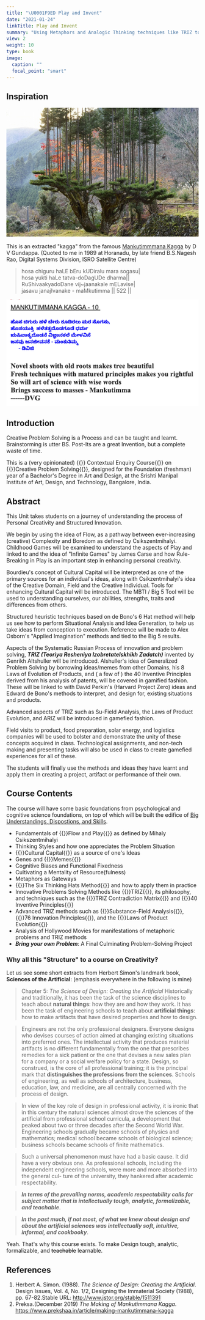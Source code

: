```yaml
---
title: "\U0001F9ED Play and Invent"
date: "2021-01-24"
linkTitle: Play and Invent
summary: "Using Metaphors and Analogic Thinking techniques like TRIZ to solve Inventive Problems"
view: 2
weight: 10
type: book
image:
  caption: ""
  focal_point: "smart"
---
```


## Inspiration

![Daisugi](featured.jpg)

This is an extracted "kagga" from the famous 
<u>[Mankutimmmana Kagga](https://translationtreasure.blogspot.com)</u>
by D V Gundappa. (Quoted to me in 1989 at Horanadu, by late friend B.S.Nagesh Rao, 
Digital Systems Division, ISRO Satellite Centre)

>hosa chiguru haLE bEru kUDiralu mara sogasu|<br>
hosa yukti haLe tatva-doDagUDe dharma||<br>
RuShivaakyadoDane vij~jaanakale mELavise|<br>
jasavu janajIvanake  - maMkutimma || 522 ||

![](kagga10.png)


## Introduction
Creative Problem Solving is a Process and can be taught and learnt.
Brainstorming is utter BS. Post-Its are a great Invention, but a 
complete waste of time.

This is a (very opinionated) {{<hl>}} Contextual Enquiry Course{{</hl>}} on {{<hl>}}Creative Problem Solving{{</hl>}}, designed for the Foundation (freshman) year of a Bachelor's Degree in Art and Design, at the Srishti Manipal Institute of Art, Design, and Technology, Bangalore, India.

## Abstract

This Unit takes students on a journey of understanding the process of 
Personal Creativity and Structured Innovation.

We begin by using the idea of Flow, as a pathway between ever-increasing 
(creative) Complexity and Boredom as defined by Csikszentmihalyi. 
Childhood Games will be examined to understand the aspects of Play and 
linked to and the idea of "Infinite Games" by James Carse and how 
Rule-Breaking in Play is an important step in enhancing personal creativity.

Bourdieu's concept of Cultural Capital will be interpreted as one of 
the primary sources for an individual's ideas, along with Csikzentmihalyi's 
idea of the Creative Domain, Field and the Creative Individual. 
Tools for enhancing Cultural Capital will be introduced. 
The MBTI / Big 5 Tool will be used to understanding ourselves, our 
abilities, strengths, traits and differences from others.

Structured heuristic techniques based on de Bono's 6 Hat method will 
help us see how to perform Situational Analysis and Idea Generation, 
to help us take ideas from conception to execution. 
Reference will be made to Alex Osborn's "Applied Imagination" methods 
and tied to the Big 5 results.

Aspects of the Systematic Russian Process of innovation and problem solving, 
***TRIZ (Teoriya Resheniya Izobretatelskhikh Zadatch)*** invented by 
Genrikh Altshuller will be introduced. Alshuller's idea of Generalized 
Problem Solving by borrowing ideas/memes from other Domains, his 
8 Laws of Evolution of Products, and ( a few of ) the 
40 Inventive Principles derived from his analysis of patents, will be 
covered in gamified fashion. These will be linked to with David Perkin's
(Harvard Project Zero) ideas and Edward de Bono's methods to interpret, 
and design for, existing situations and products.

Advanced aspects of TRIZ such as Su-Field Analysis, the Laws of Product 
Evolution, and ARIZ will be introduced in gamefied fashion. 

Field visits to product, food preparation, solar energy, and logistics 
companies will be used to bolster and demonstrate the unity of these 
concepts acquired in class. Technological assignments, and non-tech 
making and presenting tasks will also be used in class to create 
gamefied experiences for all of these.

The students will finally use the methods and ideas they have learnt 
and apply them in creating a project, artifact or performance of their own.

## Course Contents

The course will have some basic foundations from psychological and cognitive science foundations, on top of which will be built the edifice of <u>[Big Understandings, Dispostions, and Skills](/slides/fspmanifesto)</u>.

- Fundamentals of {{<hl>}}Flow and Play{{</hl>}} as defined by Mihaly Csikszentmihalyi
- Thinking Styles and how one appreciates the Problem Situation
- {{<hl>}}Cultural Capital{{</hl>}} as a source of one's Ideas
- Genes and {{<hl>}}Memes{{</hl>}}
- Cognitive Biases and Functional Fixedness
- Cultivating a Mentality of Resource(fulness)
- Metaphors as Gateways
- {{<hl>}}The Six Thinking Hats Method{{</hl>}} and how to apply them in practice
- Innovative Problems Solving Methods like {{<hl>}}TRIZ{{</hl>}}, its philosophy, 
and techniques such as the {{<hl>}}TRIZ Contradiction Matrix{{</hl>}} and {{<hl>}}40 Inventive Principles{{</hl>}}
- Advanced TRIZ methods such as {{<hl>}}Substance-Field Analysis{{</hl>}}, {{<hl>}}76 Innovation Principles{{</hl>}}, and the {{<hl>}}Laws of Product Evolution{{</hl>}}
- Analysis of Hollywood Movies for manifestations of metaphoric problems and TRIZ methods
- ***Bring your own Problem***: A Final Culminating Problem-Solving Project


### Why all this "Structure" to a course on Creativity?

Let us see some short extracts from Herbert Simon's landmark book, **Sciences of the Artificial**: (emphasis everywhere in the following is mine)

> Chapter 5: *The Science of Design: Creating the Artificial* 
> Historically and traditionally, it has been the task of the science disciplines to teach about **natural things**: how they are and how they work. It has been the task of engineering schools to teach about **artificial things**: how to make artifacts that have desired properties and how to design.

> Engineers are not the only professional designers. Everyone designs
who devises courses of action aimed at changing existing situations into preferred ones. The intellectual activity that produces material artifacts is no different fundamentally from the one that prescribes remedies for a sick patient or the one that devises a new sales plan for a company or a social welfare policy for a state. Design, so construed, is the core of all professional training; it is the principal mark that **distinguishes the professions from the sciences**. Schools of engineering, as well as schools of
architecture, business, education, law, and medicine, are all centrally concerned with the process of design.

> In view of the key role of design in professional activity, it is ironic that in this century the natural sciences almost drove the sciences of the artificial from professional school curricula, a development that peaked about two or three decades after the Second World War. Engineering schools gradually became schools of physics and mathematics; medical school became schools of biological science; business schools became schools of finite mathematics.

> Such a universal phenomenon must have had a basic cause. It did have
a very obvious one. As professional schools, including the independent
engineering schools, were more and more absorbed into the general cul-
ture of the university, they hankered after academic respectability.

> ***In terms of the prevailing norms, academic respectability calls for subject matter that is intellectually tough, analytic, formalizable, and teachable***.

> ***In the past much, if not most, of what we knew about design and about the artificial sciences was intellectually soft, intuitive, informal, and cookbooky***. 

Yeah. That's why this course exists. To make Design tough, analytic, formalizable, and ~~teachable~~ learnable. 

## References

1. Herbert A. Simon. (1988). *The Science of Design: Creating the Artificial*. 
Design Issues, Vol. 4, No. 1/2, Designing the Immaterial Society (1988), 
pp. 67-82.Stable URL: http://www.jstor.org/stable/1511391
1. Preksa.(December 2019) *The Making of Mankutimmana Kagga*. <https://www.prekshaa.in/article/making-mankutimmana-kagga>


<span hidden>
## Daywise Plan

1. **Day 1: Play Childhood games**
-   Construction Games

-   "Finding" Games

-   Imagination Games

-   World Building Games

-   Round 1: "Free Play"

    -   Wait for boredom to set in, or not.
    -   See what modifications to the Games are made, spontaneously, and based on what *Values*
    -   Construction Games

-   "Finding" Games

-   Imagination Games

-   World Building Games

-   Round 1: "Free Play"

    -   Wait for boredom to set in, or not.
    -   See what modifications to the Games are made, spontaneously, and based on what *Values*
-   Round 2: "Observed Play"

    -   Have an observer record the changes
    -   Do this for two rounds, so that each group has played at least two games and modified them

-   Presentation: Have the team present what happened during play and what changes they made and why

-   Discuss Mihaly Csikszentmihalyi's diagram of "Flow"

    -   Link "Play" to "creating "Flow"
    -   Aspects of Play (Alea, Ilinx, Mimicry, Aegon)

-   Discuss Scott Eberle's 6 Aspects of Play (Anticipation, Surprise, Understanding, Pleasure, Strength, Poise)

-   Discuss James P Carse's ideas ("Infinite Games" and Rule breaking to continue to Play )

2. **Day 2**
-   Introduce Pierre Bourdieu's idea of Cultural Capital
-   Link the variations created in Games to (aspects of) Cultural Capital
-   Show and Tell on Cultural Capital: How Rich We All are!!
-   Play with Makey+Makey + Make music / Bird calls
-   Design/Modify your own Game and hawk it
-   Discuss: What makes the "Play" acceptable? Values
-   Assignment: on Logo design using a piece of Map

3. **Day 3**
-   MBTI / Big+5 Game
-   Discussion on all 4 Aspects
-   Especially on on Information / Decision Making / Planning

4. **Day 4**

-   Guildford and Wallas+Kogan Tasks + Brainstorming

-   CC as a source of "Problems" and Propositions ( "*ex nihilo*")

-   Tie in Mihaly's idea of the *Domain* with CC, when it comes to solutions

-   Classroom contemplation of propositions

-   Introduce de Bono and Parallel Thinking

-   Solutions based on 6 Hats / Parallel Thinking

-   PMI / OPV / CAF from de Bono

5.  **Day 5**

-   Scavenger Hunt
-   Seymour Papert Constructionism Exercise on CC
-   "Feedly" as a CC tool

6.  **Day 6**

-   Documentation / Presentation on Seymour Papert Construction
-   Guilford Alternative Uses with Tom Hanks in **Cast Away**

7.  **Day 7**

-   5 Everyday Objects: Goods and Bads ( includes 3M Post It Game )
-   Generalized Problem from David Fisher ( **"ex Nihilo"**)
-   Goods and Bads
-   Turning the Knobs: The Idea of a **Contradiction**
-   Intro to Problems and Contradictions: The Candle Game
-   **Surprise Journal**: Find Contradictions
-   Reading Assignment: Joshua Ferris' The Market Value of my Father.[Weblink to Story](https://www.wealthsimple.com/en+ca/magazine/joshua+ferris)

8.  **Day 8**

-   Metaphors
-   Administrative, Technical, and Physical Contradictions
-   The Ideal Final Result #1
-   The 39 TRIZ Metaphors #1
-   The Contradiction Matrix #1
-   40 Inventive Principles #1
-   Separation Principles #1
-   Videos from TETRIS Project

    -   Evolution of Products
    -   System + SubSystem + SuperSystem
    -   Inventive Principle demos

-   Titanic Game:

    -   IFR, Resources

-   Reading Assignment: TRIZ in non+Technical Situations.

9. **Day 9**

-   TRIZ in the Movies: Home Alone #1
-   The 39 TRIZ Metaphors #2
-   The Contradiction Matrix #2
-   40 Inventive Principles #2
-   Separation Principles #2

10.  **Day 10**

-   Field Visit #1: Akshaya Paatre
    -   Domain : Logistics, Food
    -   System + Subsystem + SuperSystem view
    -   Problems and Contradictions
    -   Inventive Principles

11. **Day 11**

-   Field Visit #2: AVI SOLAR
    -   Domain : Energy, Information, Moitoring
    -   System + Subsystem + SuperSystem view
    -   Problems and Contradictions
    -   Inventive Principles

12.  **Day 12**

  -   Field Visit #3: Association for People with Disabilities
      -   Domains: Disabilities, Training, Education, Life Support Products
      -   System + Subsystem + SuperSystem view
      -   Problems and Contradictions
      -   Inventive Principles
  
  -   Wrap Up:
  
      -   Flow and Play
      -   Cultural Capital
      -   MBTI and Big+5
      -   Six Thinking Hats
      -   TRIZ

1.  Day 13/14/15:

    -   Make, Show and Tell

</span>

